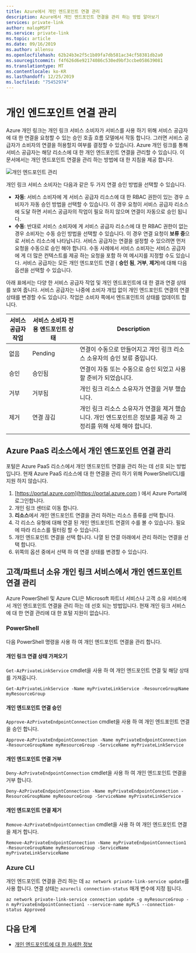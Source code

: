 ```yaml
---
title: Azure에서 개인 엔드포인트 연결 관리
description: Azure에서 개인 엔드포인트 연결을 관리 하는 방법 알아보기
services: private-link
author: malopMSFT
ms.service: private-link
ms.topic: article
ms.date: 09/16/2019
ms.author: allensu
ms.openlocfilehash: 62b24b3e2f5c1b89fa7db581ac34cf58381db2a0
ms.sourcegitcommit: f4f626d6e92174086c530ed9bf3ccbe058639081
ms.translationtype: MT
ms.contentlocale: ko-KR
ms.lasthandoff: 12/25/2019
ms.locfileid: "75452974"
---
```

# <a name="manage-a-private-endpoint-connection"></a>개인 엔드포인트 연결 관리
Azure 개인 링크는 개인 링크 서비스 소비자가 서비스를 사용 하기 위해 서비스 공급자에 대 한 연결을 요청할 수 있는 승인 호출 흐름 모델에서 작동 합니다. 그러면 서비스 공급자가 소비자의 연결을 허용할지 여부를 결정할 수 있습니다. Azure 개인 링크를 통해 서비스 공급자는 해당 리소스에 대 한 개인 엔드포인트 연결을 관리할 수 있습니다. 이 문서에서는 개인 엔드포인트 연결을 관리 하는 방법에 대 한 지침을 제공 합니다.

![개인 엔드포인트 관리](media/manage-private-endpoint/manage-private-endpoint.png)

개인 링크 서비스 소비자는 다음과 같은 두 가지 연결 승인 방법을 선택할 수 있습니다.
- **자동**: 서비스 소비자에 게 서비스 공급자 리소스에 대 한 RBAC 권한이 있는 경우 소비자가 자동 승인 방법을 선택할 수 있습니다. 이 경우 요청이 서비스 공급자 리소스에 도달 하면 서비스 공급자의 작업이 필요 하지 않으며 연결이 자동으로 승인 됩니다. 
- **수동**: 반대로 서비스 소비자에 게 서비스 공급자 리소스에 대 한 RBAC 권한이 없는 경우 소비자는 수동 승인 방법을 선택할 수 있습니다. 이 경우 연결 요청이 **보류 중**으로 서비스 리소스에 나타납니다. 서비스 공급자는 연결을 설정할 수 있으려면 먼저 요청을 수동으로 승인 해야 합니다. 수동 사례에서 서비스 소비자는 서비스 공급자에 게 더 많은 컨텍스트를 제공 하는 요청을 포함 하 여 메시지를 지정할 수도 있습니다. 서비스 공급자는 모든 개인 엔드포인트 연결 ( **승인 됨**, **거부**, **제거**)에 대해 다음 옵션을 선택할 수 있습니다.

아래 표에서는 다양 한 서비스 공급자 작업 및 개인 엔드포인트에 대 한 결과 연결 상태를 보여 줍니다.  서비스 공급자는 나중에 소비자 개입 없이 개인 엔드포인트 연결의 연결 상태를 변경할 수도 있습니다. 작업은 소비자 쪽에서 엔드포인트의 상태를 업데이트 합니다. 


|서비스 공급자 작업   |서비스 소비자 전용 엔드포인트 상태   |Description   |
|---------|---------|---------|
|없음    |    Pending     |    연결이 수동으로 만들어지고 개인 링크 리소스 소유자의 승인 보류 중입니다.       |
|승인    |  승인됨       |  연결이 자동 또는 수동으로 승인 되었고 사용할 준비가 되었습니다.     |
|거부     | 거부됨        | 개인 링크 리소스 소유자가 연결을 거부 했습니다.        |
|제거    |  연결 끊김       | 개인 링크 리소스 소유자가 연결을 제거 했습니다. 개인 엔드포인트은 정보를 제공 하 고 정리를 위해 삭제 해야 합니다.        |
|   |         |         |
   
## <a name="manage-private-endpoint-connections-on-azure-paas-resources"></a>Azure PaaS 리소스에서 개인 엔드포인트 연결 관리
포털은 Azure PaaS 리소스에서 개인 엔드포인트 연결을 관리 하는 데 선호 되는 방법입니다. 현재 Azure PaaS 리소스에 대 한 연결을 관리 하기 위해 PowerShell/CLI를 지원 하지 않습니다.
1. [https://portal.azure.com](https://portal.azure.com ) 에서 Azure Portal에 로그인합니다.
2. 개인 링크 센터로 이동 합니다.
3. **리소스**에서 개인 엔드포인트 연결을 관리 하려는 리소스 종류를 선택 합니다.
4. 각 리소스 유형에 대해 연결 된 개인 엔드포인트 연결의 수를 볼 수 있습니다. 필요에 따라 리소스를 필터링 할 수 있습니다.
5. 개인 엔드포인트 연결을 선택 합니다.  나열 된 연결 아래에서 관리 하려는 연결을 선택 합니다. 
6. 위쪽의 옵션 중에서 선택 하 여 연결 상태를 변경할 수 있습니다.

## <a name="manage-private-endpoint-connections-on-a-customerpartner-owned-private-link-service"></a>고객/파트너 소유 개인 링크 서비스에서 개인 엔드포인트 연결 관리

Azure PowerShell 및 Azure CLI은 Microsoft 파트너 서비스나 고객 소유 서비스에서 개인 엔드포인트 연결을 관리 하는 데 선호 되는 방법입니다. 현재 개인 링크 서비스에 대 한 연결 관리에 대 한 포털 지원이 없습니다.  
 
### <a name="powershell"></a>PowerShell 
  
다음 PowerShell 명령을 사용 하 여 개인 엔드포인트 연결을 관리 합니다.  
#### <a name="get-private-link-connection-states"></a>개인 링크 연결 상태 가져오기 
`Get-AzPrivateLinkService` cmdlet을 사용 하 여 개인 엔드포인트 연결 및 해당 상태를 가져옵니다.  
```azurepowershell
Get-AzPrivateLinkService -Name myPrivateLinkService -ResourceGroupName myResourceGroup 
 ```
 
#### <a name="approve-a-private-endpoint-connection"></a>개인 엔드포인트 연결 승인 
 
`Approve-AzPrivateEndpointConnection` cmdlet을 사용 하 여 개인 엔드포인트 연결을 승인 합니다. 
 
```azurepowershell
Approve-AzPrivateEndpointConnection -Name myPrivateEndpointConnection -ResourceGroupName myResourceGroup -ServiceName myPrivateLinkService
```
 
#### <a name="deny-private-endpoint-connection"></a>개인 엔드포인트 연결 거부 
 
`Deny-AzPrivateEndpointConnection` cmdlet을 사용 하 여 개인 엔드포인트 연결을 거부 합니다. 
```azurepowershell
Deny-AzPrivateEndpointConnection -Name myPrivateEndpointConnection -ResourceGroupName myResourceGroup -ServiceName myPrivateLinkService 
```
#### <a name="remove-private-endpoint-connection"></a>개인 엔드포인트 연결 제거 
 
`Remove-AzPrivateEndpointConnection` cmdlet을 사용 하 여 개인 엔드포인트 연결을 제거 합니다. 
```azurepowershell
Remove-AzPrivateEndpointConnection -Name myPrivateEndpointConnection1 -ResourceGroupName myResourceGroup -ServiceName myPrivateLinkServiceName 
```
 
### <a name="azure-cli"></a>Azure CLI 
 
개인 엔드포인트 연결을 관리 하는 데 `az network private-link-service update`를 사용 합니다. 연결 상태는 ```azurecli connection-status``` 매개 변수에 지정 됩니다. 
```azurecli
az network private-link-service connection update -g myResourceGroup -n myPrivateEndpointConnection1 --service-name myPLS --connection-status Approved 
```

   

## <a name="next-steps"></a>다음 단계
- [개인 엔드포인트에 대 한 자세한 정보](private-endpoint-overview.md)
 
